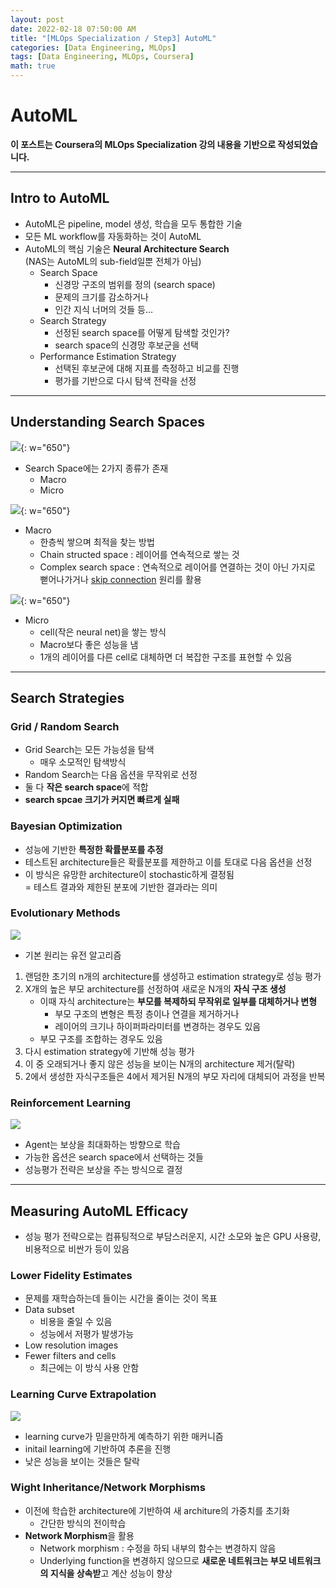 ```yaml
---
layout: post
date: 2022-02-18 07:50:00 AM
title: "[MLOps Specialization / Step3] AutoML"
categories: [Data Engineering, MLOps]
tags: [Data Engineering, MLOps, Coursera]
math: true
---
```


# AutoML

**이 포스트는 Coursera의 MLOps Specialization 강의 내용을 기반으로 작성되었습니다.**

---

## Intro to AutoML

- AutoML은 pipeline, model 생성, 학습을 모두 통합한 기술
- 모든 ML workflow를 자동화하는 것이 AutoML
- AutoML의 핵심 기술은 **Neural Architecture Search**  
  (NAS는 AutoML의 sub-field일뿐 전체가 아님)
  - Search Space
    - 신경망 구조의 범위를 정의 (search space)
    - 문제의 크기를 감소하거나
    - 인간 지식 너머의 것들 등...
  - Search Strategy
    - 선정된 search space를 어떻게 탐색할 것인가?
    - search space의 신경망 후보군을 선택
  - Performance Estimation Strategy
    - 선택된 후보군에 대해 지표를 측정하고 비교를 진행
    - 평가를 기반으로 다시 탐색 전략을 선정

---

## Understanding Search Spaces

![](/image/DataEngineering/MLOps/chapter3/search_space.png){: w="650"}

- Search Space에는 2가지 종류가 존재
  - Macro
  - Micro

![](/image/DataEngineering/MLOps/chapter3/macro.png){: w="650"}

- Macro
    - 한층씩 쌓으며 최적을 찾는 방법
    - Chain structed space : 레이어를 연속적으로 쌓는 것
    - Complex search space : 연속적으로 레이어를 연결하는 것이 아닌 가지로 뻗어나가거나 [skip connection](https://lswook.tistory.com/105) 원리를 활용

![](/image/DataEngineering/MLOps/chapter3/micro.png){: w="650"}

- Micro
  - cell(작은 neural net)을 쌓는 방식
  - Macro보다 좋은 성능을 냄
  - 1개의 레이어를 다른 cell로 대체하면 더 복잡한 구조를 표현할 수 있음

---

## Search Strategies

### Grid / Random Search

- Grid Search는 모든 가능성을 탐색
  - 매우 소모적인 탐색방식
- Random Search는 다음 옵션을 무작위로 선정
- 둘 다 **작은 search space**에 적합
- **search spcae 크기가 커지면 빠르게 실패**

### Bayesian Optimization

- 성능에 기반한 **특정한 확률분포를 추정**
- 테스트된 architecture들은 확률분포를 제한하고 이를 토대로 다음 옵션을 선정
- 이 방식은 유망한 architecture이 stochastic하게 결정됨  
  = 테스트 결과와 제한된 분포에 기반한 결과라는 의미

### Evolutionary Methods

![](/image/DataEngineering/MLOps/chapter3/evolutionary.png)

- 기본 원리는 유전 알고리즘

1. 랜덤한 초기의 n개의 architecture를 생성하고 estimation strategy로 성능 평가
2. X개의 높은 부모 architecture를 선정하여 새로운 N개의 **자식 구조 생성**
   - 이때 자식 architecture는 **부모를 복제하되 무작위로 일부를 대체하거나 변형**
     - 부모 구조의 변형은 특정 층이나 연결을 제거하거나
     - 레이어의 크기나 하이퍼파라미터를 변경하는 경우도 있음
   - 부모 구조를 조합하는 경우도 있음
3. 다시 estimation strategy에 기반해 성능 평가
4. 이 중 오래되거나 좋지 않은 성능을 보이는 N개의 architecture 제거(탈락)
5. 2에서 생성한 자식구조들은 4에서 제거된 N개의 부모 자리에 대체되어 과정을 반복

### Reinforcement Learning

![](/image/DataEngineering/MLOps/chapter3/rl.png)

- Agent는 보상을 최대화하는 방향으로 학습
- 가능한 옵션은 search space에서 선택하는 것들
- 성능평가 전략은 보상을 주는 방식으로 결정

---

## Measuring AutoML Efficacy

- 성능 평가 전략으로는 컴퓨팅적으로 부담스러운지, 시간 소모와 높은 GPU 사용량, 비용적으로 비싼가 등이 있음

### Lower Fidelity Estimates

- 문제를 재학습하는데 들이는 시간을 줄이는 것이 목표
- Data subset
  - 비용을 줄일 수 있음
  - 성능에서 저평가 발생가능
- Low resolution images
- Fewer filters and cells
  - 최근에는 이 방식 사용 안함

### Learning Curve Extrapolation

![](/image/DataEngineering/MLOps/chapter3/lce.png)

- learning curve가 믿을만하게 예측하기 위한 매커니즘
- initail learning에 기반하여 추론을 진행
- 낮은 성능을 보이는 것들은 탈락

### Wight Inheritance/Network Morphisms

- 이전에 학습한 architecture에 기반하여 새 architure의 가중치를 초기화
  - 간단한 방식의 전이학습
- **Network Morphism**을 활용
  - Network morphism : 수정을 하되 내부의 함수는 변경하지 않음
  - Underlying function을 변경하지 않으므로 **새로운 네트워크는 부모 네트워크의 지식을 상속받**고 계산 성능이 향상

